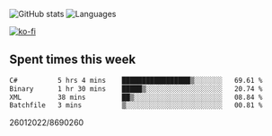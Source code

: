 ![GitHub stats](https://github-readme-stats.vercel.app/api?username=emipa606&theme=github_dark&show_icons=true) 
![Languages](https://github-readme-stats.vercel.app/api/top-langs/?username=emipa606&theme=github_dark&layout=compact)

[![ko-fi](https://ko-fi.com/img/githubbutton_sm.svg)](https://ko-fi.com/G2G55DDYD)

## Spent times this week
<!--START_SECTION:waka-->

```txt
C#          5 hrs 4 mins    █████████████████▒░░░░░░░   69.61 %
Binary      1 hr 30 mins    █████▒░░░░░░░░░░░░░░░░░░░   20.74 %
XML         38 mins         ██▒░░░░░░░░░░░░░░░░░░░░░░   08.84 %
Batchfile   3 mins          ▒░░░░░░░░░░░░░░░░░░░░░░░░   00.81 %
```

<!--END_SECTION:waka-->


26012022/8690260
